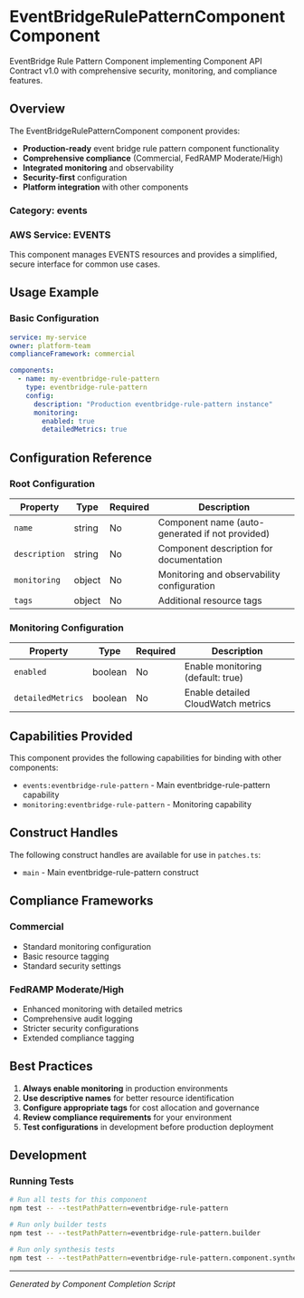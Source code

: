 # EventBridgeRulePatternComponent Component

EventBridge Rule Pattern Component implementing Component API Contract v1.0 with comprehensive security, monitoring, and compliance features.

## Overview

The EventBridgeRulePatternComponent component provides:

- **Production-ready** event bridge rule pattern component functionality
- **Comprehensive compliance** (Commercial, FedRAMP Moderate/High)
- **Integrated monitoring** and observability
- **Security-first** configuration
- **Platform integration** with other components

### Category: events

### AWS Service: EVENTS

This component manages EVENTS resources and provides a simplified, secure interface for common use cases.

## Usage Example

### Basic Configuration

```yaml
service: my-service
owner: platform-team
complianceFramework: commercial

components:
  - name: my-eventbridge-rule-pattern
    type: eventbridge-rule-pattern
    config:
      description: "Production eventbridge-rule-pattern instance"
      monitoring:
        enabled: true
        detailedMetrics: true
```

## Configuration Reference

### Root Configuration

| Property | Type | Required | Description |
|----------|------|----------|-------------|
| `name` | string | No | Component name (auto-generated if not provided) |
| `description` | string | No | Component description for documentation |
| `monitoring` | object | No | Monitoring and observability configuration |
| `tags` | object | No | Additional resource tags |

### Monitoring Configuration

| Property | Type | Required | Description |
|----------|------|----------|-------------|
| `enabled` | boolean | No | Enable monitoring (default: true) |
| `detailedMetrics` | boolean | No | Enable detailed CloudWatch metrics |

## Capabilities Provided

This component provides the following capabilities for binding with other components:

- `events:eventbridge-rule-pattern` - Main eventbridge-rule-pattern capability
- `monitoring:eventbridge-rule-pattern` - Monitoring capability

## Construct Handles

The following construct handles are available for use in `patches.ts`:

- `main` - Main eventbridge-rule-pattern construct

## Compliance Frameworks

### Commercial

- Standard monitoring configuration
- Basic resource tagging
- Standard security settings

### FedRAMP Moderate/High

- Enhanced monitoring with detailed metrics
- Comprehensive audit logging
- Stricter security configurations
- Extended compliance tagging

## Best Practices

1. **Always enable monitoring** in production environments
2. **Use descriptive names** for better resource identification
3. **Configure appropriate tags** for cost allocation and governance
4. **Review compliance requirements** for your environment
5. **Test configurations** in development before production deployment

## Development

### Running Tests

```bash
# Run all tests for this component
npm test -- --testPathPattern=eventbridge-rule-pattern

# Run only builder tests
npm test -- --testPathPattern=eventbridge-rule-pattern.builder

# Run only synthesis tests
npm test -- --testPathPattern=eventbridge-rule-pattern.component.synthesis
```

---

*Generated by Component Completion Script*